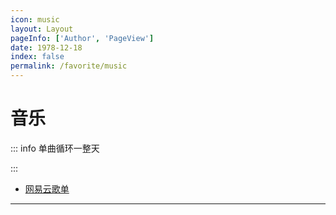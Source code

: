 ```yaml
---
icon: music
layout: Layout
pageInfo: ['Author', 'PageView']
date: 1978-12-18
index: false
permalink: /favorite/music
---
```


# 音乐

::: info 单曲循环一整天

:::

- [网易云歌单](./网易云歌单.md)

---

